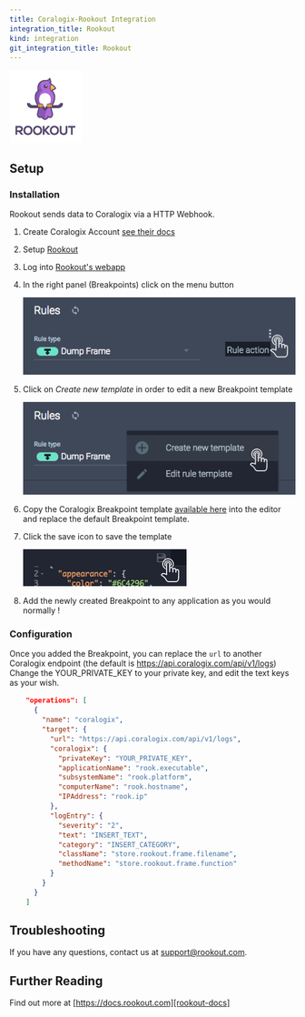 ```yaml
---
title: Coralogix-Rookout Integration
integration_title: Rookout
kind: integration
git_integration_title: Rookout
---
```


![logo][rookout-image]

## Setup

### Installation

Rookout sends data to Coralogix via a HTTP Webhook.

1. Create Coralogix Account [see their docs](coralogix-docs-url)

2. Setup [Rookout][rookout-url]

3. Log into [Rookout's webapp][rookout-app-url]

1. In the right panel (Breakpoints) click on the menu button

    ![Breakpoint actions menu](screenshots/click_rule_action.png)

1. Click on *Create new template* in order to edit a new Breakpoint template

    ![Create new template button](screenshots/click_new_template.png)

1. Copy the Coralogix Breakpoint template [available here](coralogix-template.json) into the editor and replace the default Breakpoint template.


1. Click the save icon to save the template

    ![Click Save Icon](screenshots/click_save.png)

1. Add the newly created Breakpoint to any application as you would normally !

### Configuration

Once you added the Breakpoint, you can replace the `url` to another Coralogix endpoint (the default is https://api.coralogix.com/api/v1/logs)
Change the YOUR_PRIVATE_KEY to your private key, and edit the text keys as your wish.

```json
	"operations": [
      {
        "name": "coralogix",
        "target": {
          "url": "https://api.coralogix.com/api/v1/logs",
          "coralogix": {
            "privateKey": "YOUR_PRIVATE_KEY",
            "applicationName": "rook.executable",
            "subsystemName": "rook.platform",
            "computerName": "rook.hostname",
            "IPAddress": "rook.ip"
          },
          "logEntry": {
            "severity": "2",
            "text": "INSERT_TEXT",
            "category": "INSERT_CATEGORY",
            "className": "store.rookout.frame.filename",
            "methodName": "store.rookout.frame.function"
          }
        }
      }
    ]
```

## Troubleshooting
If you have any questions, contact us at support@rookout.com.

## Further Reading
Find out more at [https://docs.rookout.com][rookout-docs]

[rookout-image]: logos/avatars-bot.png
[rookout-url]: https://docs.rookout.com/docs/getting-started.html
[rookout-docs]: https://docs.rookout.com/
[rookout-app-url]: https://app.rookout.com
[coralogix-docs-url]: https://coralogix.com/

